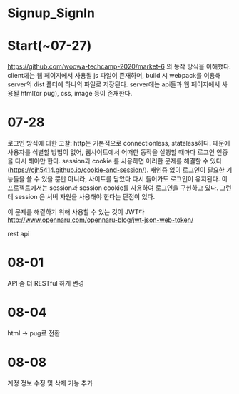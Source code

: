 # Signup_SignIn

# Start(~07-27)
https://github.com/woowa-techcamp-2020/market-6 
의 동작 방식을 이해했다. 
client에는 웹 페이지에서 사용될 js 파일이 존재하며, build 시 webpack를 이용해 server의 dist 폴더에 하나의 파일로 저장된다. 
server에는 api들과 웹 페이지에서 사용될 html(or pug), css, image 등이 존재한다. 

# 07-28
로그인 방식에 대한 고찰:
http는 기본적으로 connectionless, stateless하다. 때문에 사용자를 식별할 방법이 없어, 웹사이트에서 어떠한 동작을 실행할 때마다 로그인 인증을 다시 해야만 한다. 
session과 cookie 를 사용하면 이러한 문제를 해결할 수 있다(https://cjh5414.github.io/cookie-and-session/).
재인증 없이 로그인이 필요한 기능들을 쓸 수 있을 뿐만 아니라, 사이트를 닫았다 다시 들어가도 로그인이 유지된다. 
이 프로젝트에서는 session과 session cookie를 사용하여 로그인을 구현하고 있다. 
그런데 session 은 서버 자원을 사용해야 한다는 단점이 있다. 

이 문제를 해결하기 위해 사용할 수 있는 것이 JWT다
http://www.opennaru.com/opennaru-blog/jwt-json-web-token/

rest api


# 08-01
API 좀 더 RESTful 하게 변경

# 08-04
html -> pug로 전환

# 08-08
계정 정보 수정 및 삭제 기능 추가

